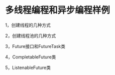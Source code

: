 # 多线程编程和异步编程样例

1，创建线程的几种方式

2，创建线程池的几种方式

3，Future接口和FutureTask类

4，CompletableFuture类

5，ListenableFuture类


